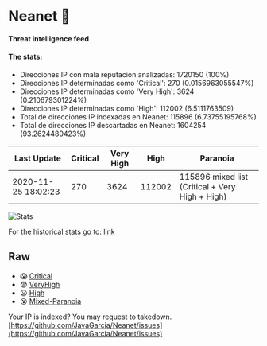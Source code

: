 # Neanet :hocho:
#### Threat intelligence feed
#### The stats:

- Direcciones IP con mala reputacion analizadas: 1720150 (100%)
- Direcciones IP determinadas como 'Critical':  270 (0.0156963055547%)
- Direcciones IP determinadas como 'Very High':  3624 (0.210679301224%)
- Direcciones IP determinadas como 'High':  112002 (6.5111763509)
- Total de direcciones IP indexadas en Neanet:  115896 (6.73755195768%)
- Total de direcciones IP descartadas en Neanet:  1604254 (93.2624480423%)

| Last Update | Critical | Very High | High | Paranoia |
| --- | --- | --- | --- | --- |
| 2020-11-25 18:02:23 | 270 | 3624 | 112002 | 115896 mixed list (Critical + Very High + High)|

![Stats](https://docs.google.com/spreadsheets/d/e/2PACX-1vSnaNMIXVabIpDJjufMlzH7poXnshF3mgd8Is1g9ytUEzVsP5my4Trn8f-xkoLLQ38xpL3HtmUexLo6/pubchart?oid=501124687&format=image)

For the historical stats go to: [link](/stats.csv)
## Raw
- :scream: [Critical](https://raw.githubusercontent.com/JavaGarcia/Neanet/master/blacklists/neanet_critical.txt)
- :fearful: [VeryHigh](https://raw.githubusercontent.com/JavaGarcia/Neanet/master/blacklists/neanet_veryHigh.txtt)
- :frowning: [High](https://raw.githubusercontent.com/JavaGarcia/Neanet/master/blacklists/neanet_high.txt)
- :dizzy_face: [Mixed-Paranoia](https://raw.githubusercontent.com/JavaGarcia/Neanet/master/blacklists/neanet_all.txt)


Your IP is indexed? You may request to takedown. [https://github.com/JavaGarcia/Neanet/issues](https://github.com/JavaGarcia/Neanet/issues)

































































































































































































































































































































































































































































































































































































































































































































































































































































































































































































































































































































































































































































































































































































































































































































































































































































































































































































































































































































































































































































































































































































































































































































































































































































































